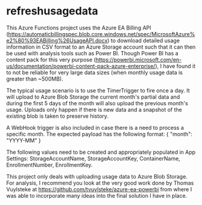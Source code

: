 # refreshusagedata
This Azure Functions project uses the Azure EA Billing API (https://automaticbillingspec.blob.core.windows.net/spec/MicrosoftAzure%e2%80%93EABilling%26UsageAPI.docx) to download detailed usage information in CSV format to an Azure Storage account such that it can then be used with analysis tools such as Power BI. Though Power BI has a content pack for this very purpose (https://powerbi.microsoft.com/en-us/documentation/powerbi-content-pack-azure-enterprise/), I have found it to not be reliable for very large data sizes (when monthly usage data is greater than ~500MB).

The typical usage scenario is to use the TimerTrigger to fire once a day. It will upload to Azure Blob Storage the current month's partial data and during the first 5 days of the month will also upload the previous month's usage. Uploads only happen if there is new data and a snapshot of the existing blob is taken to preserve history.

A WebHook trigger is also included in case there is a need to process a specific month. The expected payload has the following format:
{
    "month": "YYYY-MM"
}

The following values need to be created and appropriately populated in App Settings: StorageAccountName, StorageAccountKey, ContainerName, EnrollmentNumber, EnrollmentKey.

This project only deals with uploading usage data to Azure Blob Storage. For analysis, I recommend you look at the very good work done by Thomas Vuylsteke at https://github.com/tvuylsteke/azure-ea-powerbi from where I was able to incorporate many ideas into the final solution I have in place. 
